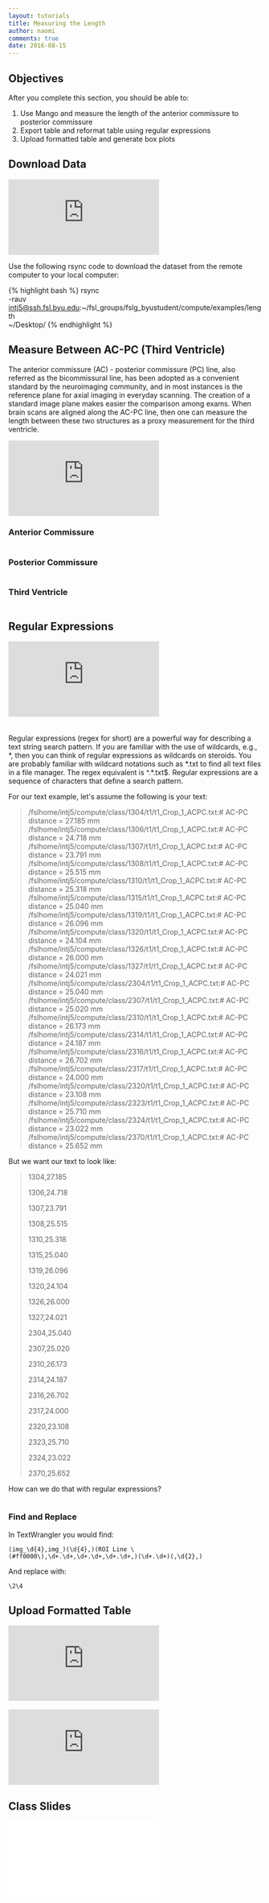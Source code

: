 ```yaml
---
layout: tutorials
title: Measuring the Length
author: naomi
comments: true
date: 2016-08-15
---
```


## Objectives

After you complete this section, you should be able to:

1. Use Mango and measure the length of the anterior commissure to posterior commissure
2. Export table and reformat table using regular expressions
3. Upload formatted table and generate box plots

## Download Data

<div class="embed-container">
<iframe src="https://player.vimeo.com/video/179386608?byline=0&portrait=0" frameborder="0" webkitallowfullscreen mozallowfullscreen allowfullscreen></iframe>
</div>

Use the following rsync code to download the dataset from the remote computer to your local computer:

{% highlight bash %}
rsync \
-rauv \
intj5@ssh.fsl.byu.edu:~/fsl_groups/fslg_byustudent/compute/examples/length \
~/Desktop/
{% endhighlight %}

## Measure Between AC-PC (Third Ventricle)

The anterior commissure (AC) - posterior commissure (PC) line, also referred as the bicommissural line, has been adopted as a convenient standard by the neuroimaging community, and in most instances is the reference plane for axial imaging in everyday scanning. The creation of a standard image plane makes easier the comparison among exams. When brain scans are aligned along the AC-PC line, then one can measure the length between these two structures as a proxy measurement for the third ventricle.

<div class="embed-container">
<iframe src="https://player.vimeo.com/video/179386606?byline=0&portrait=0" frameborder="0" webkitallowfullscreen mozallowfullscreen allowfullscreen></iframe>
</div>

### Anterior Commissure

<img class="img-responsive" alt="" src="images/ac.png">

### Posterior Commissure

<img class="img-responsive" alt="" src="images/pc.png">

### Third Ventricle

<img class="img-responsive" alt="" src="images/third.png">

## Regular Expressions

<div class="embed-container">
<iframe src="https://player.vimeo.com/video/179372007?byline=0&portrait=0" frameborder="0" webkitallowfullscreen mozallowfullscreen allowfullscreen></iframe>
</div>

<center><img class="img-responsive" alt="" src="images/regex.png" style="padding:10px;"></center>

Regular expressions (regex for short) are a powerful way for describing a text string search pattern. If you are familiar with the use of wildcards, e.g., \*, then you can think of regular expressions as wildcards on steroids. You are probably familiar with wildcard notations such as \*.txt to find all text files in a file manager. The regex equivalent is ^.\*\.txt$. Regular expressions are a sequence of characters that define a search pattern.

For our text example, let's assume the following is your text:

> /fslhome/intj5/compute/class/1304/t1/t1_Crop_1_ACPC.txt:# AC-PC distance = 27.185 mm
> /fslhome/intj5/compute/class/1306/t1/t1_Crop_1_ACPC.txt:# AC-PC distance = 24.718 mm
> /fslhome/intj5/compute/class/1307/t1/t1_Crop_1_ACPC.txt:# AC-PC distance = 23.791 mm
> /fslhome/intj5/compute/class/1308/t1/t1_Crop_1_ACPC.txt:# AC-PC distance = 25.515 mm
> /fslhome/intj5/compute/class/1310/t1/t1_Crop_1_ACPC.txt:# AC-PC distance = 25.318 mm
> /fslhome/intj5/compute/class/1315/t1/t1_Crop_1_ACPC.txt:# AC-PC distance = 25.040 mm
> /fslhome/intj5/compute/class/1319/t1/t1_Crop_1_ACPC.txt:# AC-PC distance = 26.096 mm
> /fslhome/intj5/compute/class/1320/t1/t1_Crop_1_ACPC.txt:# AC-PC distance = 24.104 mm
> /fslhome/intj5/compute/class/1326/t1/t1_Crop_1_ACPC.txt:# AC-PC distance = 26.000 mm
> /fslhome/intj5/compute/class/1327/t1/t1_Crop_1_ACPC.txt:# AC-PC distance = 24.021 mm
> /fslhome/intj5/compute/class/2304/t1/t1_Crop_1_ACPC.txt:# AC-PC distance = 25.040 mm
> /fslhome/intj5/compute/class/2307/t1/t1_Crop_1_ACPC.txt:# AC-PC distance = 25.020 mm
> /fslhome/intj5/compute/class/2310/t1/t1_Crop_1_ACPC.txt:# AC-PC distance = 26.173 mm
> /fslhome/intj5/compute/class/2314/t1/t1_Crop_1_ACPC.txt:# AC-PC distance = 24.187 mm
> /fslhome/intj5/compute/class/2316/t1/t1_Crop_1_ACPC.txt:# AC-PC distance = 26.702 mm
> /fslhome/intj5/compute/class/2317/t1/t1_Crop_1_ACPC.txt:# AC-PC distance = 24.000 mm
> /fslhome/intj5/compute/class/2320/t1/t1_Crop_1_ACPC.txt:# AC-PC distance = 23.108 mm
> /fslhome/intj5/compute/class/2323/t1/t1_Crop_1_ACPC.txt:# AC-PC distance = 25.710 mm
> /fslhome/intj5/compute/class/2324/t1/t1_Crop_1_ACPC.txt:# AC-PC distance = 23.022 mm
> /fslhome/intj5/compute/class/2370/t1/t1_Crop_1_ACPC.txt:# AC-PC distance = 25.652 mm

But we want our text to look like:

<blockquote>
<p>1304,27.185</p>
<p>1306,24.718</p>
<p>1307,23.791</p>
<p>1308,25.515</p>
<p>1310,25.318</p>
<p>1315,25.040</p>
<p>1319,26.096</p>
<p>1320,24.104</p>
<p>1326,26.000</p>
<p>1327,24.021</p>
<p>2304,25.040</p>
<p>2307,25.020</p>
<p>2310,26.173</p>
<p>2314,24.187</p>
<p>2316,26.702</p>
<p>2317,24.000</p>
<p>2320,23.108</p>
<p>2323,25.710</p>
<p>2324,23.022</p>
<p>2370,25.652</p>
</blockquote>

How can we do that with regular expressions?

<center><img class="img-responsive" alt="" src="images/example-1.png"></center>
<center><img class="img-responsive" alt="" src="images/example-2.png"></center>

### Find and Replace

In TextWrangler you would find:

`(img_\d{4},img_)(\d{4},)(ROI Line \(#ff0000\),\d+.\d+,\d+.\d+,\d+.\d+,)(\d+.\d+)(,\d{2},)`

And replace with:

`\2\4`

## Upload Formatted Table

<div class="embed-container">
<iframe src="https://player.vimeo.com/video/179386607?byline=0&portrait=0" frameborder="0" webkitallowfullscreen mozallowfullscreen allowfullscreen></iframe>
</div>
<br>
<div class="shiny-container">
  <iframe src="https://biabl.shinyapps.io/read-csv/" style="border:none" scrolling="no"></iframe>
</div>

## Class Slides

<div class="embed-container">
<iframe src="//slides.com/njhunsak/length/embed" scrolling="no" frameborder="0" webkitallowfullscreen mozallowfullscreen allowfullscreen></iframe>
</div>
